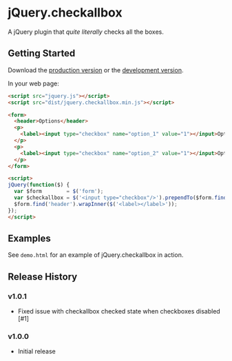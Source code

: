 # jQuery.checkallbox

A jQuery plugin that *quite literally* checks all the boxes.

## Getting Started
Download the [production version][min] or the [development version][max].

[min]: https://raw.github.com/liveline/jquery-checkallbox/master/dist/jquery.checkallbox.min.js
[max]: https://raw.github.com/liveline/jquery-checkallbox/master/dist/jquery.checkallbox.js

In your web page:

```html
<script src="jquery.js"></script>
<script src="dist/jquery.checkallbox.min.js"></script>

<form>
  <header>Options</header>
  <p>
    <label><input type="checkbox" name="option_1" value="1"></input>Option 1</label>
  </p>
  <p>
    <label><input type="checkbox" name="option_2" value="1"></input>Option 2</label>
  </p>
</form>

<script>
jQuery(function($) {
  var $form        = $('form');
  var $checkallbox = $('<input type="checkbox"/>').prependTo($form.find('header')).checkallbox();
  $form.find('header').wrapInner($('<label></label>'));
});
</script>
```

## Examples
See `demo.html` for an example of jQuery.checkallbox in action.

## Release History

### v1.0.1
 * Fixed issue with checkallbox checked state when checkboxes disabled [#1]

### v1.0.0
 * Initial release
